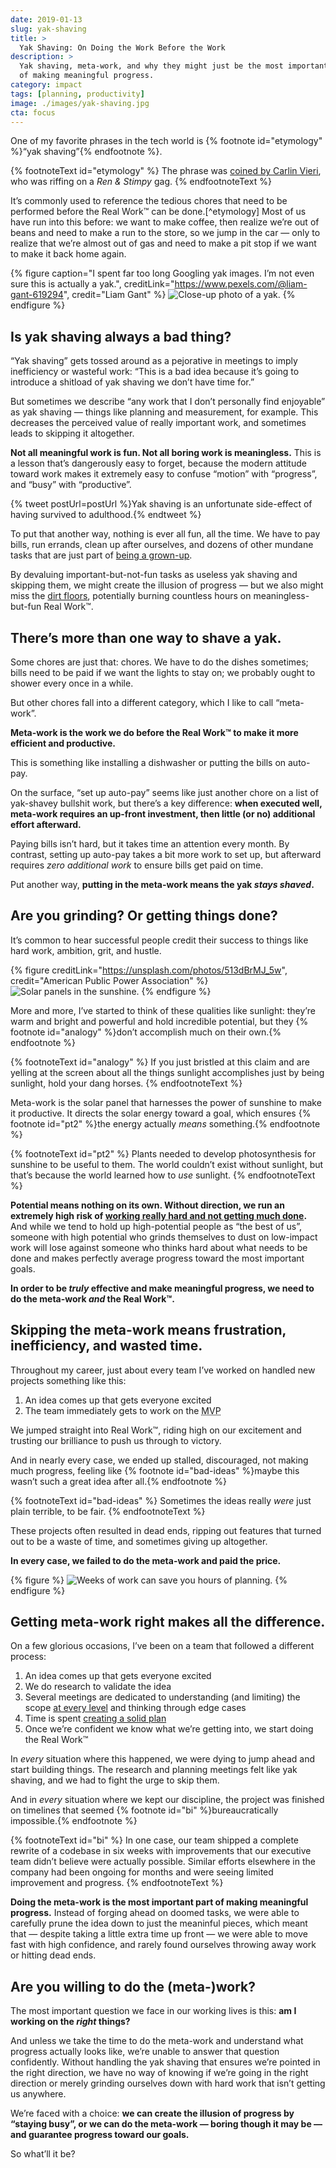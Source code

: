 ```yaml
---
date: 2019-01-13
slug: yak-shaving
title: >
  Yak Shaving: On Doing the Work Before the Work
description: >
  Yak shaving, meta-work, and why they might just be the most important part 
  of making meaningful progress.
category: impact
tags: [planning, productivity]
image: ./images/yak-shaving.jpg
cta: focus
---
```


One of my favorite phrases in the tech world is {% footnote id="etymology" %}“yak shaving”{% endfootnote %}.

{% footnoteText id="etymology" %}
  The phrase was [coined by Carlin Vieri](https://en.wiktionary.org/wiki/yak_shaving), who was riffing on a _Ren & Stimpy_ gag.
{% endfootnoteText %}

It’s commonly used to reference the tedious chores that need to be performed before the Real Work™ can be done.[^etymology] Most of us have run into this before: we want to make coffee, then realize we’re out of beans and need to make a run to the store, so we jump in the car — only to realize that we’re almost out of gas and need to make a pit stop if we want to make it back home again.

{% figure
  caption="I spent far too long Googling yak images. I’m not even sure this is actually a yak.",
  creditLink="https://www.pexels.com/@liam-gant-619294",
  credit="Liam Gant"
%}
  ![Close-up photo of a yak.](images/yak-shaving.jpg)
{% endfigure %}

## Is yak shaving always a bad thing?

“Yak shaving” gets tossed around as a pejorative in meetings to imply inefficiency or wasteful work: “This is a bad idea because it’s going to introduce a shitload of yak shaving we don’t have time for.”

But sometimes we describe “any work that I don’t personally find enjoyable” as yak shaving — things like planning and measurement, for example. This decreases the perceived value of really important work, and sometimes leads to skipping it altogether.

**Not all meaningful work is fun. Not all boring work is meaningless.** This is a lesson that’s dangerously easy to forget, because the modern attitude toward work makes it extremely easy to confuse “motion” with “progress”, and “busy” with “productive”.

{% tweet postUrl=postUrl %}Yak shaving is an unfortunate side-effect of having survived to adulthood.{% endtweet %}

To put that another way, nothing is ever all fun, all the time. We have to pay bills, run errands, clean up after ourselves, and dozens of other mundane tasks that are just part of [being a grown-up](https://lengstorf.com/growing-up-vs-growing-older).

By devaluing important-but-not-fun tasks as useless yak shaving and skipping them, we might create the illusion of progress — but we also might miss the [dirt floors](/dirt-floors), potentially burning countless hours on meaningless-but-fun Real Work™.

## There’s more than one way to shave a yak.

Some chores are just that: chores. We have to do the dishes sometimes; bills need to be paid if we want the lights to stay on; we probably ought to shower every once in a while.

But other chores fall into a different category, which I like to call “meta-work”.

**Meta-work is the work we do before the Real Work™ to make it more efficient and productive.**

This is something like installing a dishwasher or putting the bills on auto-pay.

On the surface, “set up auto-pay” seems like just another chore on a list of yak-shavey bullshit work, but there’s a key difference: **when executed well, meta-work requires an up-front investment, then little (or no) additional effort afterward.**

Paying bills isn’t hard, but it takes time an attention every month. By contrast, setting up auto-pay takes a bit more work to set up, but afterward requires _zero additional work_ to ensure bills get paid on time.

Put another way, **putting in the meta-work means the yak _stays shaved_.**

## Are you grinding? Or getting things done?

It’s common to hear successful people credit their success to things like hard work, ambition, grit, and hustle.

{% figure
  creditLink="https://unsplash.com/photos/513dBrMJ_5w",
  credit="American Public Power Association"
%}
  ![Solar panels in the sunshine.](images/solar-panels.jpg)
{% endfigure %}

More and more, I’ve started to think of these qualities like sunlight: they’re warm and bright and powerful and hold incredible potential, but they {% footnote id="analogy" %}don’t accomplish much on their own.{% endfootnote %}

{% footnoteText id="analogy" %}
  If you just bristled at this claim and are yelling at the screen about all the things sunlight accomplishes just by being sunlight, hold your dang horses.
{% endfootnoteText %}

Meta-work is the solar panel that harnesses the power of sunshine to make it productive. It directs the solar energy toward a goal, which ensures {% footnote id="pt2" %}the energy actually _means_ something.{% endfootnote %}

{% footnoteText id="pt2" %}
  Plants needed to develop photosynthesis for sunshine to be useful to them. The world couldn’t exist without sunlight, but that’s because the world learned how to _use_ sunlight.
{% endfootnoteText %}

**Potential means nothing on its own. Without direction, we run an extremely high risk of [working really hard and not getting much done](https://lengstorf.com/overkill-cult).** And while we tend to hold up high-potential people as “the best of us”, someone with high potential who grinds themselves to dust on low-impact work will lose against someone who thinks hard about what needs to be done and makes perfectly average progress toward the most important goals.

**In order to be _truly_ effective and make meaningful progress, we need to do the meta-work _and_ the Real Work™.**

## Skipping the meta-work means frustration, inefficiency, and wasted time.

Throughout my career, just about every team I’ve worked on handled new projects something like this:

1. An idea comes up that gets everyone excited
2. The team immediately gets to work on the <abbr title="Minimum Viable Product">MVP</abbr>

We jumped straight into Real Work™, riding high on our excitement and trusting our brilliance to push us through to victory.

And in nearly every case, we ended up stalled, discouraged, not making much progress, feeling like {% footnote id="bad-ideas" %}maybe this wasn’t such a great idea after all.{% endfootnote %}

{% footnoteText id="bad-ideas" %}
  Sometimes the ideas really _were_ just plain terrible, to be fair.
{% endfootnoteText %}

These projects often resulted in dead ends, ripping out features that turned out to be a waste of time, and sometimes giving up altogether.

**In every case, we failed to do the meta-work and paid the price.**

{% figure %}
  ![Weeks of work can save you hours of planning.](images/weeks-of-work-can-save-you-hours-of-planning.jpg)
{% endfigure %}

## Getting meta-work right makes all the difference.

On a few glorious occasions, I’ve been on a team that followed a different process:

1. An idea comes up that gets everyone excited
2. We do research to validate the idea
3. Several meetings are dedicated to understanding (and limiting) the scope [at every level](/level-setting) and thinking through edge cases
4. Time is spent [creating a solid plan](https://lengstorf.com/effective-project-planning)
5. Once we’re confident we know what we’re getting into, we start doing the Real Work™

In _every_ situation where this happened, we were dying to jump ahead and start building things. The research and planning meetings felt like yak shaving, and we had to fight the urge to skip them.

And in _every_ situation where we kept our discipline, the project was finished on timelines that seemed {% footnote id="bi" %}bureaucratically impossible.{% endfootnote %}

{% footnoteText id="bi" %}
  In one case, our team shipped a complete rewrite of a codebase in six weeks with improvements that our executive team didn’t believe were actually possible. Similar efforts elsewhere in the company had been ongoing for months and were seeing limited improvement and progress.
{% endfootnoteText %}

**Doing the meta-work is the most important part of making meaningful progress.** Instead of forging ahead on doomed tasks, we were able to carefully prune the idea down to just the meaninful pieces, which meant that — despite taking a little extra time up front — we were able to move fast with high confidence, and rarely found ourselves throwing away work or hitting dead ends.

## Are you willing to do the (meta-)work?

The most important question we face in our working lives is this: **am I working on the _right_ things?**

And unless we take the time to do the meta-work and understand what progress actually looks like, we’re unable to answer that question confidently. Without handling the yak shaving that ensures we’re pointed in the right direction, we have no way of knowing if we’re going in the right direction or merely grinding ourselves down with hard work that isn’t getting us anywhere.

We’re faced with a choice: **we can create the illusion of progress by “staying busy”, or we can do the meta-work — boring though it may be — and guarantee progress toward our goals.**

So what’ll it be?
